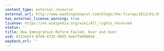 ```yaml
---
content_type: external-resource
external_url: http://www.washingtonpost.com/blogs/the-fix/wp/2013/01/30/how-immigration-reform-failed-over-and-over/
has_external_license_warning: true
license: https://en.wikipedia.org/wiki/All_rights_reserved
status: ''
title: How Immigration Reform Failed, Over and Over
uid: 8153ebf3-87d0-4735-90d5-6ab7fb096658
wayback_url: ''
---
```

